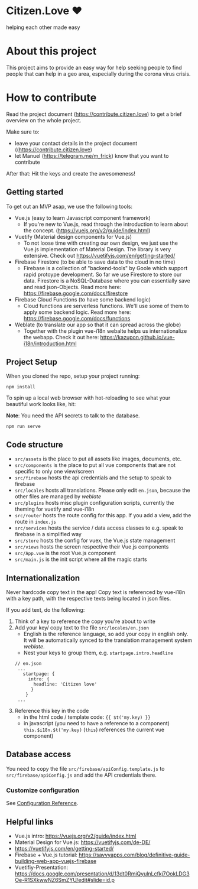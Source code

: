 # Citizen.Love ❤
helping each other made easy

# About this project
This project aims to provide an easy way for help seeking people to find people that can help in a geo area, especially 
during the corona virus crisis. 

# How to contribute

Read the project document (https://contribute.citizen.love) to get a brief overview on the whole project.

Make sure to:
* leave your contact details in the project document ((https://contribute.citizen.love)
* let Manuel (https://telegram.me/m_frick) know that you want to contribute

After that: Hit the keys and create the awesomeness!

## Getting started
To get out an MVP asap, we use the following tools:
* Vue.js (easy to learn Javascript component framework)
  * If you're new to Vue.js, read through the introduction to learn about the concept.  (https://vuejs.org/v2/guide/index.html)
* Vuetify (Material design components for Vue.js)
  * To not loose time with creating our own design, we just use the Vue.js implementation of Material Design. The library
  is very extensive. Check out https://vuetifyjs.com/en/getting-started/
* Firebase Firestore (to be able to save data to the cloud in no time)
  * Firebase is a collection of "backend-tools" by Goole which support rapid protoype development. So far we use Firestore to store our data.
  Firestore is a NoSQL-Database where you can essentially save and read json-Objects. Read more here: https://firebase.google.com/docs/firestore
* Firebase Cloud Functions (to have some backend logic)
  * Cloud functions are serverless functions. We'll use some of them to apply some backend logic. Read more here: https://firebase.google.com/docs/functions
* Weblate (to translate our app so that it can spread across the globe)
  * Together with the plugin vue-i18n webalte helps us internationalize the webapp. Check it out here: https://kazupon.github.io/vue-i18n/introduction.html
  
## Project Setup
When you cloned the repo, setup your project running:
```
npm install
```
To spin up a local web browser with hot-reloading to see what your beautiful work looks like, hit:

**Note**: You need the API secrets to talk to the database.
```
npm run serve
```
## Code structure

* `src/assets` is the place to put all assets like images, documents, etc.
* `src/components` is the place to put all vue components that are not specific to only one view/screen
* `src/firebase` hosts the api credentials and the setup to speak to firebase
* `src/locales` hosts all translations. Please only edit `en.json`, because the other files are managed by *weblate*
* `src/plugins` hosts misc plugin configuration scripts, currently the theming for vuetify and vue-i18n
* `src/router` hosts the route config for this app. If you add a view, add the route in `index.js`
* `src/services` hosts the service / data access classes to e.g. speak to firebase in a simplified way
* `src/store` hosts the config for vuex, the Vue.js state management
* `src/views` hosts the screen respective their Vue.js components
* `src/App.vue` is the root Vue.js component
* `src/main.js` is the init script where all the magic starts
  
## Internationalization
Never hardcode copy text in the app! Copy text is referenced by vue-i18n with a key path, with the respective texts being located in json files.

If you add text, do the following:

1. Think of a key to reference the copy you're about to write
2. Add your key/ copy text to the file `src/locales/en.json` 
   * English is the reference language, so add your copy in english only. It will be automatically synced to the translation management system *weblate*.
   * Nest your keys to group them, e.g. `startpage.intro.headline`
   ````
   // en.json
    ...
      startpage: {
        intro: {
          headline: 'Citizen love'
         }
       }
    ...  
   ````
3. Reference this key in the code
   * in the html code / template code: `{{ $t('my.key) }}`  
   * in javascript (you need to have a reference to a component) `this.$i18n.$t('my.key)` 
   (`this`) references the current vue component)
   
## Database access
You need to copy the file `src/firebase/apiConfig.template.js` to  `src/firebase/apiConfig.js` and add the API 
credentials there.  

### Customize configuration
See [Configuration Reference](https://cli.vuejs.org/config/).


## Helpful links
* Vue.js intro: https://vuejs.org/v2/guide/index.html
* Material Design for Vue.js: https://vuetifyjs.com/de-DE/
* https://vuetifyjs.com/en/getting-started/
* Firebase + Vue.js tutorial: https://savvyapps.com/blog/definitive-guide-building-web-app-vuejs-firebase
* Vuetifiy-Presentation: https://docs.google.com/presentation/d/13dt0RmiQyulnLcfkj7OokLDG3Oe-R1SXkwwNZ6SmZYU/edit#slide=id.p
